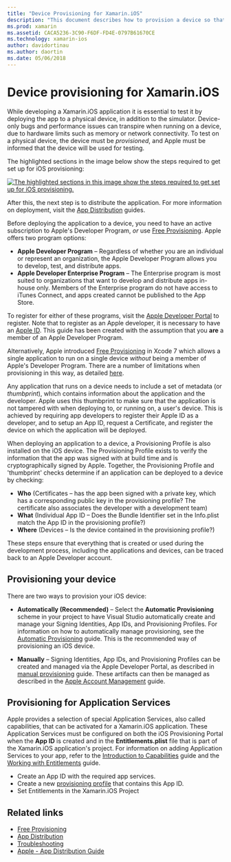 ```yaml
---
title: "Device Provisioning for Xamarin.iOS"
description: "This document describes how to provision a device so that it can be used to test an application. It also discusses how to configure an app so that it can use capabilities such as push notifications."
ms.prod: xamarin
ms.assetid: CACA5236-3C90-F6DF-FD4E-0797B61670CE
ms.technology: xamarin-ios
author: davidortinau
ms.author: daortin
ms.date: 05/06/2018
---
```

# Device provisioning for Xamarin.iOS

While developing a Xamarin.iOS application it is essential to test it by deploying the app to a physical device, in addition to the simulator. Device-only bugs and performance issues can transpire when running on a device, due to hardware limits such as memory or network connectivity. To test on a physical device, the device must be *provisioned*, and Apple must be informed that the device will be used for testing.

The highlighted sections in the image below show the steps required to get set up for iOS provisioning:

[![The highlighted sections in this image show the steps required to get set up for iOS provisioning.](images/provisioningdiagram.png)](images/provisioningdiagram.png#lightbox)

After this, the next step is to distribute the application. For more information on deployment, visit the [App Distribution](~/ios/deploy-test/app-distribution/index.md) guides.

Before deploying the application to a device, you need to have an active subscription to Apple's Developer Program, *or* use [Free Provisioning](~/ios/get-started/installation/device-provisioning/free-provisioning.md). Apple offers two program options:

- **Apple Developer Program** – Regardless of whether you are an individual or represent an organization, the Apple Developer Program allows you to develop, test, and distribute apps.
- **Apple Developer Enterprise Program** – The Enterprise program is most suited to organizations that want to develop and distribute apps in-house only. Members of the Enterprise program do not have access to iTunes Connect, and apps created cannot be published to the App Store.

To register for either of these programs, visit the [Apple Developer Portal](https://developer.apple.com/programs/enroll/) to register. Note that to register as an Apple developer, it is necessary to have an [Apple ID](https://appleid.apple.com/). This guide has been created with the assumption that you **are** a member of an Apple Developer Program.

Alternatively, Apple introduced [Free Provisioning](~/ios/get-started/installation/device-provisioning/free-provisioning.md) in Xcode 7 which allows a single application to run on a single device *without* being a member of Apple's Developer Program. There are a number of limitations when provisioning in this way, as detailed [here](~/ios/get-started/installation/device-provisioning/free-provisioning.md#limitations).

Any application that runs on a device needs to include a set of metadata (or *thumbprint*), which contains information about the application and the developer. Apple uses this thumbprint to make sure that the application is not tampered with when deploying to, or running on, a user's device. This is achieved by requiring app developers to register their Apple ID as a developer, and to setup an App ID, request a Certificate, and register the device on which the application will be deployed.

When deploying an application to a device, a Provisioning Profile is also installed on the iOS device. The Provisioning Profile exists to verify the information that the app was signed with at build time and is cryptographically signed by Apple. Together, the Provisioning Profile and 'thumbprint' checks determine if an application can be deployed to a device by checking:

- **Who** (Certificates – has the app been signed with a private key, which has a corresponding public key in the provisioning profile? The certificate also associates the developer with a development team)
- **What** (Individual App ID – Does the Bundle Identifier set in the Info.plist match the App ID in the provisioning profile?)
- **Where** (Devices – Is the device contained in the provisioning profile?)

These steps ensure that everything that is created or used during the development process, including the applications and devices, can be traced back to an Apple Developer account.

## Provisioning your device

There are two ways to provision your iOS device:

- **Automatically (Recommended)** – Select the **Automatic Provisioning** scheme in your project to have Visual Studio automatically create and manage your Signing Identities, App IDs, and Provisioning Profiles. For information on how to automatically manage provisioning, see the [Automatic Provisioning](automatic-provisioning.md) guide. This is the recommended way of provisioning an iOS device.

- **Manually** – Signing Identities, App IDs, and Provisioning Profiles can be created and managed via the Apple Developer Portal, as described in [manual provisioning](manual-provisioning.md) guide. These artifacts can then be managed as described in the [Apple Account Management](~/cross-platform/macios/apple-account-management.md) guide.

## Provisioning for Application Services

Apple provides a selection of special Application Services, also called capabilities, that can be activated for a Xamarin.iOS application. These Application Services must be configured on both the iOS Provisioning Portal when the **App ID** is created and in the **Entitlements.plist** file that is part of the Xamarin.iOS application's project. For information on adding Application Services to your app, refer to the [Introduction to Capabilities](~/ios/deploy-test/provisioning/capabilities/index.md) guide and the [Working with Entitlements](~/ios/deploy-test/provisioning/entitlements.md) guide.

- Create an App ID with the required app services.
- Create a new [provisioning profile](#provisioning-your-device) that contains this App ID.
- Set Entitlements in the Xamarin.iOS Project

## Related links

- [Free Provisioning](~/ios/get-started/installation/device-provisioning/free-provisioning.md)
- [App Distribution](~/ios/deploy-test/app-distribution/index.md)
- [Troubleshooting](~/ios/deploy-test/troubleshooting.md)
- [Apple - App Distribution Guide](https://developer.apple.com/library/ios/documentation/IDEs/Conceptual/AppDistributionGuide/Introduction/Introduction.html)

